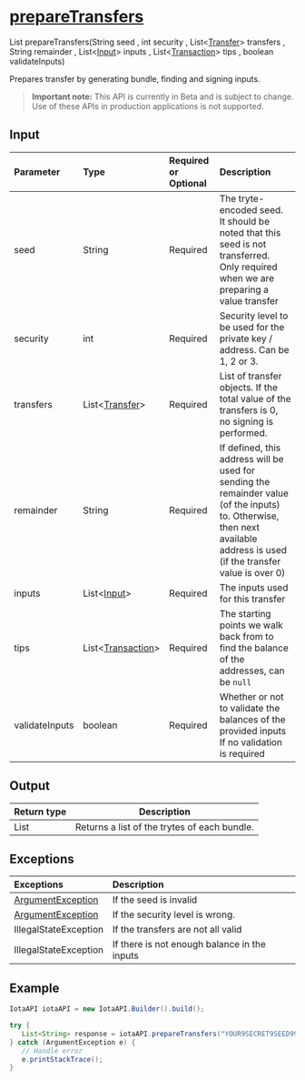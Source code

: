 
# [prepareTransfers](https://github.com/iotaledger/iota-java/blob/master/jota/src/main/java/org/iota/jota/IotaAPI.java#L487)
 List<String> prepareTransfers(String seed , int security , List<[Transfer](https://github.com/iotaledger/iota-java/blob/master/jota/src/main/java/org/iota/jota/model/Transfer.java)> transfers , String remainder , List<[Input](https://github.com/iotaledger/iota-java/blob/master/jota/src/main/java/org/iota/jota/model/Input.java)> inputs , List<[Transaction](https://github.com/iotaledger/iota-java/blob/master/jota/src/main/java/org/iota/jota/model/Transaction.java)> tips , boolean validateInputs)

Prepares transfer by generating bundle, finding and signing inputs.
> **Important note:** This API is currently in Beta and is subject to change. Use of these APIs in production applications is not supported.

## Input
| Parameter       | Type | Required or Optional | Description |
|:---------------|:--------|:--------| :--------|
| seed | String | Required | The tryte-encoded seed. It should be noted that this seed is not transferred.   Only required when we are preparing a value transfer |
| security | int | Required | Security level to be used for the private key / address. Can be 1, 2 or 3. |
| transfers | List<[Transfer](https://github.com/iotaledger/iota-java/blob/master/jota/src/main/java/org/iota/jota/model/Transfer.java)> | Required | List of transfer objects.   If the total value of the transfers is 0, no signing is performed. |
| remainder | String | Required | If defined, this address will be used for sending the remainder value (of the inputs) to.   Otherwise, then next available address is used (if the transfer value is over 0) |
| inputs | List<[Input](https://github.com/iotaledger/iota-java/blob/master/jota/src/main/java/org/iota/jota/model/Input.java)> | Required | The inputs used for this transfer |
| tips | List<[Transaction](https://github.com/iotaledger/iota-java/blob/master/jota/src/main/java/org/iota/jota/model/Transaction.java)> | Required | The starting points we walk back from to find the balance of the addresses, can be `null` |
| validateInputs | boolean | Required | Whether or not to validate the balances of the provided inputs   If no validation is required |
    
## Output
| Return type | Description |
|--|--|
| List<String>  | Returns a list of the trytes of each bundle. |

## Exceptions
| Exceptions     | Description |
|:---------------|:--------|
| [ArgumentException](https://github.com/iotaledger/iota-java/blob/master/jota/src/main/java/org/iota/jota/error/ArgumentException.java) | If the seed is invalid |
| [ArgumentException](https://github.com/iotaledger/iota-java/blob/master/jota/src/main/java/org/iota/jota/error/ArgumentException.java) | If the security level is wrong. |
| IllegalStateException | If the transfers are not all valid |
| IllegalStateException | If there is not enough balance in the inputs |


 ## Example
 
 ```Java
 IotaAPI iotaAPI = new IotaAPI.Builder().build();

try { 
    List<String> response = iotaAPI.prepareTransfers("YOUR9SECRET9SEED9999999...", 3, new List<Transfer>(new Transfer[]{transfers, transfers}), "GRLPYFSAWZDLEHQZGC9JBRTLLGXJVSZXBGWCUVVZCPXU9GYSAMEAKFQ9HZEJXOFRREIOHNKMNSNBWJSHL", new List<Input>(new Input[]{inputs, inputs}), new List<Transaction>(new Transaction[]{tips, tips}), true);
} catch (ArgumentException e) { 
    // Handle error
    e.printStackTrace(); 
}
 ```
